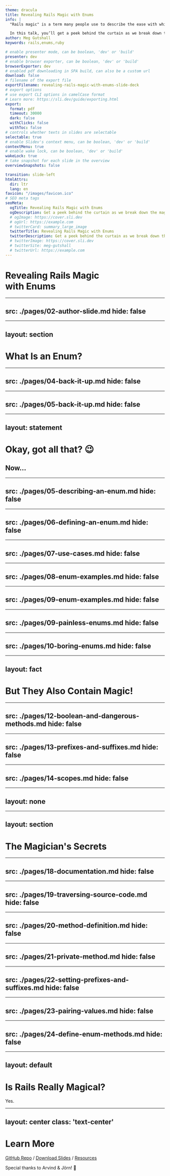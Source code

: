 ```yaml
---
theme: dracula
title: Revealing Rails Magic with Enums
info: |
  "Rails magic" is a term many people use to describe the ease with which Rails helps you go from zero to working app so quickly. However, like all other frameworks, there’s no magic to be found – only code!

  In this talk, you’ll get a peek behind the curtain as we break down the ActiveRecord Enums module. You’ll learn what it is, how/when to use it, and some cool tricks it provides. Even if you’re not a Rails developer, you will still come away from this talk with new-found knowledge on how to traverse a codebase and gain a better understanding of features built into your language of choice.
author: Meg Gutshall
keywords: rails,enums,ruby

# enable presenter mode, can be boolean, 'dev' or 'build'
presenter: dev
# enable browser exporter, can be boolean, 'dev' or 'build'
browserExporter: dev
# enabled pdf downloading in SPA build, can also be a custom url
download: false
# filename of the export file
exportFilename: revealing-rails-magic-with-enums-slide-deck
# export options
# use export CLI options in camelCase format
# Learn more: https://sli.dev/guide/exporting.html
export:
  format: pdf
  timeout: 30000
  dark: false
  withClicks: false
  withToc: false
# controls whether texts in slides are selectable
selectable: true
# enable Slidev's context menu, can be boolean, 'dev' or 'build'
contextMenu: true
# enable wake lock, can be boolean, 'dev' or 'build'
wakeLock: true
# take snapshot for each slide in the overview
overviewSnapshots: false

transition: slide-left
htmlAttrs:
  dir: ltr
  lang: en
favicon: "/images/favicon.ico"
# SEO meta tags
seoMeta:
  ogTitle: Revealing Rails Magic with Enums
  ogDescription: Get a peek behind the curtain as we break down the magic of ActiveRecord Enums through traversing Rails' source code
  # ogImage: https://cover.sli.dev
  # ogUrl: https://example.com
  # twitterCard: summary_large_image
  twitterTitle: Revealing Rails Magic with Enums
  twitterDescription: Get a peek behind the curtain as we break down the magic of ActiveRecord Enums through traversing Rails' source code
  # twitterImage: https://cover.sli.dev
  # twitterSite: meg-gutshall
  # twitterUrl: https://example.com
---
```


# Revealing Rails Magic <br>with Enums

<!--
Slide notes
-->

---
src: ./pages/02-author-slide.md
hide: false
---

---
layout: section
---

# What Is an Enum?

<!--
Slide notes
-->

---
src: ./pages/04-back-it-up.md
hide: false
---

---
src: ./pages/05-back-it-up.md
hide: false
---

---
layout: statement
---

# Okay, got all that? 😉

## Now...

---
src: ./pages/05-describing-an-enum.md
hide: false
---

---
src: ./pages/06-defining-an-enum.md
hide: false
---

---
src: ./pages/07-use-cases.md
hide: false
---

---
src: ./pages/08-enum-examples.md
hide: false
---

---
src: ./pages/09-enum-examples.md
hide: false
---

---
src: ./pages/09-painless-enums.md
hide: false
---

---
src: ./pages/10-boring-enums.md
hide: false
---

---
layout: fact
---

# But They Also Contain Magic!

<!--
Slide notes
-->

---
src: ./pages/12-boolean-and-dangerous-methods.md
hide: false
---

---
src: ./pages/13-prefixes-and-suffixes.md
hide: false
---

---
src: ./pages/14-scopes.md
hide: false
---

---
layout: none
---

<!--
This is the break between the magic and revealing the magician's secrets. Talk about the tricks.
-->

---
layout: section
---

# The Magician's Secrets

<!--
Slide notes
-->

---
src: ./pages/18-documentation.md
hide: false
---

---
src: ./pages/19-traversing-source-code.md
hide: false
---

---
src: ./pages/20-method-definition.md
hide: false
---

---
src: ./pages/21-private-method.md
hide: false
---

---
src: ./pages/22-setting-prefixes-and-suffixes.md
hide: false
---

---
src: ./pages/23-pairing-values.md
hide: false
---

---
src: ./pages/24-define-enum-methods.md
hide: false
---

---
layout: default
---

# Is Rails Really Magical?

Yes.

---
layout: center
class: 'text-center'
---

# Learn More

[GitHub Repo](https://github.com/meg-gutshall/revealing-rails-magic-with-enums) / [Download Slides](https://github.com/meg-gutshall/revealing-rails-magic-with-enums/blob/4d20a02abc5f3fb41c1fa251374d32dfd2cd945c/slides.md) / [Resources](https://github.com/meg-gutshall/revealing-rails-magic-with-enums/blob/4d20a02abc5f3fb41c1fa251374d32dfd2cd945c/resources.md)

Special thanks to Arvind & Jörn! 💖

<!--
Slide notes
-->
